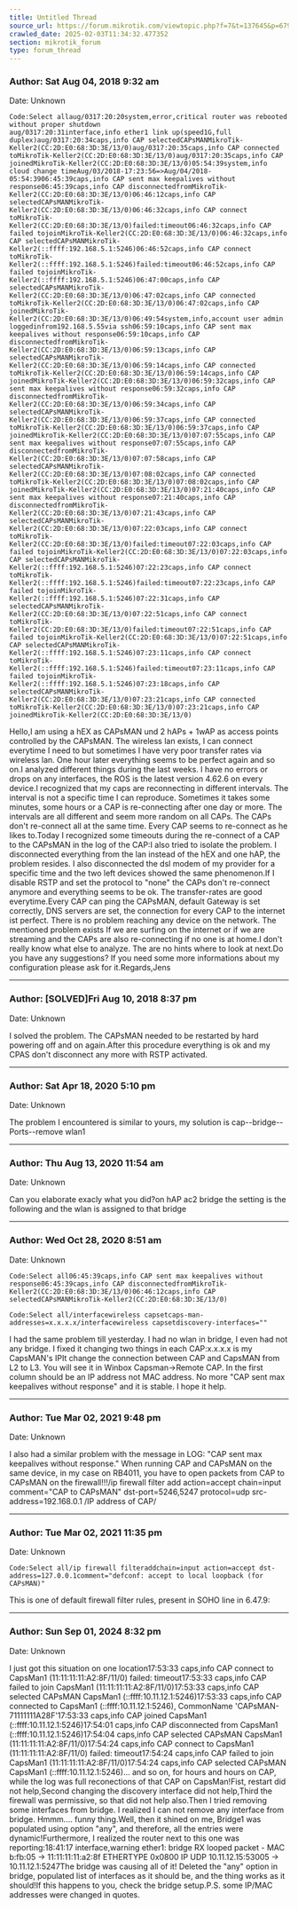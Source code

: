 ```yaml
---
title: Untitled Thread
source_url: https://forum.mikrotik.com/viewtopic.php?f=7&t=137645&p=679397#p679397
crawled_date: 2025-02-03T11:34:32.477352
section: mikrotik_forum
type: forum_thread
---
```


### Author: Sat Aug 04, 2018 9:32 am
Date: Unknown

```
Code:Select allaug/0317:20:20system,error,critical router was rebooted without proper shutdown 
aug/0317:20:31interface,info ether1 link up(speed1G,full duplex)aug/0317:20:34caps,info CAP selectedCAPsMANMikroTik-Keller2(CC:2D:E0:68:3D:3E/13/0)aug/0317:20:35caps,info CAP connected toMikroTik-Keller2(CC:2D:E0:68:3D:3E/13/0)aug/0317:20:35caps,info CAP joinedMikroTik-Keller2(CC:2D:E0:68:3D:3E/13/0)05:54:39system,info cloud change timeAug/03/2018-17:23:56=>Aug/04/2018-05:54:3906:45:39caps,info CAP sent max keepalives without response06:45:39caps,info CAP disconnectedfromMikroTik-Keller2(CC:2D:E0:68:3D:3E/13/0)06:46:12caps,info CAP selectedCAPsMANMikroTik-Keller2(CC:2D:E0:68:3D:3E/13/0)06:46:32caps,info CAP connect toMikroTik-Keller2(CC:2D:E0:68:3D:3E/13/0)failed:timeout06:46:32caps,info CAP failed tojoinMikroTik-Keller2(CC:2D:E0:68:3D:3E/13/0)06:46:32caps,info CAP selectedCAPsMANMikroTik-Keller2(::ffff:192.168.5.1:5246)06:46:52caps,info CAP connect toMikroTik-Keller2(::ffff:192.168.5.1:5246)failed:timeout06:46:52caps,info CAP failed tojoinMikroTik-Keller2(::ffff:192.168.5.1:5246)06:47:00caps,info CAP selectedCAPsMANMikroTik-Keller2(CC:2D:E0:68:3D:3E/13/0)06:47:02caps,info CAP connected toMikroTik-Keller2(CC:2D:E0:68:3D:3E/13/0)06:47:02caps,info CAP joinedMikroTik-Keller2(CC:2D:E0:68:3D:3E/13/0)06:49:54system,info,account user admin loggedinfrom192.168.5.55via ssh06:59:10caps,info CAP sent max keepalives without response06:59:10caps,info CAP disconnectedfromMikroTik-Keller2(CC:2D:E0:68:3D:3E/13/0)06:59:13caps,info CAP selectedCAPsMANMikroTik-Keller2(CC:2D:E0:68:3D:3E/13/0)06:59:14caps,info CAP connected toMikroTik-Keller2(CC:2D:E0:68:3D:3E/13/0)06:59:14caps,info CAP joinedMikroTik-Keller2(CC:2D:E0:68:3D:3E/13/0)06:59:32caps,info CAP sent max keepalives without response06:59:32caps,info CAP disconnectedfromMikroTik-Keller2(CC:2D:E0:68:3D:3E/13/0)06:59:34caps,info CAP selectedCAPsMANMikroTik-Keller2(CC:2D:E0:68:3D:3E/13/0)06:59:37caps,info CAP connected toMikroTik-Keller2(CC:2D:E0:68:3D:3E/13/0)06:59:37caps,info CAP joinedMikroTik-Keller2(CC:2D:E0:68:3D:3E/13/0)07:07:55caps,info CAP sent max keepalives without response07:07:55caps,info CAP disconnectedfromMikroTik-Keller2(CC:2D:E0:68:3D:3E/13/0)07:07:58caps,info CAP selectedCAPsMANMikroTik-Keller2(CC:2D:E0:68:3D:3E/13/0)07:08:02caps,info CAP connected toMikroTik-Keller2(CC:2D:E0:68:3D:3E/13/0)07:08:02caps,info CAP joinedMikroTik-Keller2(CC:2D:E0:68:3D:3E/13/0)07:21:40caps,info CAP sent max keepalives without response07:21:40caps,info CAP disconnectedfromMikroTik-Keller2(CC:2D:E0:68:3D:3E/13/0)07:21:43caps,info CAP selectedCAPsMANMikroTik-Keller2(CC:2D:E0:68:3D:3E/13/0)07:22:03caps,info CAP connect toMikroTik-Keller2(CC:2D:E0:68:3D:3E/13/0)failed:timeout07:22:03caps,info CAP failed tojoinMikroTik-Keller2(CC:2D:E0:68:3D:3E/13/0)07:22:03caps,info CAP selectedCAPsMANMikroTik-Keller2(::ffff:192.168.5.1:5246)07:22:23caps,info CAP connect toMikroTik-Keller2(::ffff:192.168.5.1:5246)failed:timeout07:22:23caps,info CAP failed tojoinMikroTik-Keller2(::ffff:192.168.5.1:5246)07:22:31caps,info CAP selectedCAPsMANMikroTik-Keller2(CC:2D:E0:68:3D:3E/13/0)07:22:51caps,info CAP connect toMikroTik-Keller2(CC:2D:E0:68:3D:3E/13/0)failed:timeout07:22:51caps,info CAP failed tojoinMikroTik-Keller2(CC:2D:E0:68:3D:3E/13/0)07:22:51caps,info CAP selectedCAPsMANMikroTik-Keller2(::ffff:192.168.5.1:5246)07:23:11caps,info CAP connect toMikroTik-Keller2(::ffff:192.168.5.1:5246)failed:timeout07:23:11caps,info CAP failed tojoinMikroTik-Keller2(::ffff:192.168.5.1:5246)07:23:18caps,info CAP selectedCAPsMANMikroTik-Keller2(CC:2D:E0:68:3D:3E/13/0)07:23:21caps,info CAP connected toMikroTik-Keller2(CC:2D:E0:68:3D:3E/13/0)07:23:21caps,info CAP joinedMikroTik-Keller2(CC:2D:E0:68:3D:3E/13/0)
```

Hello,I am using a hEX as CAPsMAN und 2 hAPs + 1wAP as access points controlled by the CAPsMAN. The wireless lan exists, I can connect everytime I need to but sometimes I have very poor transfer rates via wireless lan. One hour later everything seems to be perfect again and so on.I analyzed different things during the last weeks. I have no errors or drops on any interfaces, the ROS is the latest version 4.62.6 on every device.I recognized that my caps are reconnecting in different intervals. The interval is not a specific time I can reproduce. Sometimes it takes some minutes, some hours or a CAP is re-connecting after one day or more. The intervals are all different and seem more random on all CAPs. The CAPs don't re-connect all at the same time. Every CAP seems to re-connect as he likes to.Today I recognized some timeouts during the re-connect of a CAP to the CAPsMAN in the log of the CAP:I also tried to isolate the problem. I disconnected everything from the lan instead of the hEX and one hAP, the problem resides. I also disconnected the dsl modem of my provider for a specific time and the two left devices showed the same phenomenon.If I disable RSTP and set the protocol to "none" the CAPs don't re-connect anymore and everything seems to be ok. The transfer-rates are good everytime.Every CAP can ping the CAPsMAN, default Gateway is set correctly, DNS servers are set, the connection for every CAP to the internet ist perfect. There is no problem reaching any device on the network. The mentioned problem exists If we are surfing on the internet or if we are streaming and the CAPs are also re-connecting if no one is at home.I don't really know what else to analyze. The are no hints where to look at next.Do you have any suggestions? If you need some more informations about my configuration please ask for it.Regards,Jens


---
### Author: [SOLVED]Fri Aug 10, 2018 8:37 pm
Date: Unknown

I solved the problem. The CAPsMAN needed to be restarted by hard powering off and on again.After this procedure everything is ok and my CPAS don't disconnect any more with RSTP activated.


---
### Author: Sat Apr 18, 2020 5:10 pm
Date: Unknown

The problem I encountered is similar to yours, my solution is cap--bridge--Ports--remove wlan1


---
### Author: Thu Aug 13, 2020 11:54 am
Date: Unknown

Can you elaborate exacly what you did?on hAP ac2 bridge the setting is the following and the wlan is assigned to that bridge


---
### Author: Wed Oct 28, 2020 8:51 am
Date: Unknown

```
Code:Select all06:45:39caps,info CAP sent max keepalives without response06:45:39caps,info CAP disconnectedfromMikroTik-Keller2(CC:2D:E0:68:3D:3E/13/0)06:46:12caps,info CAP selectedCAPsMANMikroTik-Keller2(CC:2D:E0:68:3D:3E/13/0)
```

```
Code:Select all/interfacewireless capsetcaps-man-addresses=x.x.x.x/interfacewireless capsetdiscovery-interfaces=""
```

I had the same problem till yesterday. I had no wlan in bridge, I even had not any bridge. I fixed it changing two things in each CAP:x.x.x.x is my CapsMAN's IPIt change the connection between CAP and CapsMAN from L2 to L3. You will see it in Winbox Capsman->Remote CAP. In the first column should be an IP address not MAC address. No more "CAP sent max keepalives without response" and it is stable. I hope it help.


---
### Author: Tue Mar 02, 2021 9:48 pm
Date: Unknown

I also had a similar problem with the message in LOG: "CAP sent max keepalives without response."  When running CAP and CAPsMAN on the same device, in my case on RB4011, you have to open packets from CAP to CAPsMAN on the firewall!!!/ip firewall filter add action=accept chain=input comment="CAP to CAPsMAN" dst-port=5246,5247 protocol=udp src-address=192.168.0.1 /IP address of CAP/


---
### Author: Tue Mar 02, 2021 11:35 pm
Date: Unknown

```
Code:Select all/ip firewall filteraddchain=input action=accept dst-address=127.0.0.1comment="defconf: accept to local loopback (for CAPsMAN)"
```

This is one of default firewall filter rules, present in SOHO line in 6.47.9:


---
### Author: Sun Sep 01, 2024 8:32 pm
Date: Unknown

I just got this situation on one location17:53:33 caps,info CAP connect to CapsMan1 (11:11:11:11:A2:8F/11/0) failed: timeout17:53:33 caps,info CAP failed to join CapsMan1 (11:11:11:11:A2:8F/11/0)17:53:33 caps,info CAP selected CAPsMAN CapsMan1 (::ffff:10.11.12.1:5246)17:53:33 caps,info CAP connected to CapsMan1 (::ffff:10.11.12.1:5246), CommonName 'CAPsMAN-71111111A28F'17:53:33 caps,info CAP joined CapsMan1 (::ffff:10.11.12.1:5246)17:54:01 caps,info CAP disconnected from CapsMan1 (::ffff:10.11.12.1:5246)17:54:04 caps,info CAP selected CAPsMAN CapsMan1 (11:11:11:11:A2:8F/11/0)17:54:24 caps,info CAP connect to CapsMan1 (11:11:11:11:A2:8F/11/0) failed: timeout17:54:24 caps,info CAP failed to join CapsMan1 (11:11:11:11:A2:8F/11/0)17:54:24 caps,info CAP selected CAPsMAN CapsMan1 (::ffff:10.11.12.1:5246)... and so on, for hours and hours on CAP, while the log was full reconections of that CAP on CapsMan!Fist, restart did not help,Second  changing the discovery interface did not help,Third the firewall was permissive, so that did not help also.Then I tried removing some interfaces from bridge. I realized I can not remove any interface from bridge. Hmmm.... funny thing.Well, then it shined on me, Bridge1 was populated using option "any",  and therefore, all the entries were dynamic!Furthermore, I realized the router next to this one was reporting:18:41:17 interface,warning ether1: bridge RX looped packet - MAC b:fb:05 -> 11:11:11:11:a2:8f ETHERTYPE 0x0800 IP UDP 10.11.12.15:53005 -> 10.11.12.1:5247The bridge was causing all of it! Deleted the "any" option in bridge, populated list of interfaces as it should be, and the thing works as it should!If this happens to you, check the bridge setup.P.S. some IP/MAC addresses were changed in quotes.

